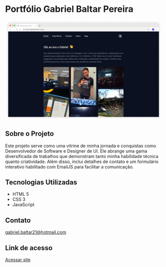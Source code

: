 <div align="left">

</div>

# Portfólio Gabriel Baltar Pereira

![Imagem de Capa](./img/capa-github.png)

## Sobre o Projeto

Este projeto serve como uma vitrine de minha jornada e conquistas como Desenvolvedor de Software e Designer de UI. Ele abrange uma gama diversificada de trabalhos que demonstram tanto minha habilidade técnica quanto criatividade. Além disso, inclui detalhes de contato e um formulário interativo habilitado com EmailJS para facilitar a comunicação.

## Tecnologias Utilizadas

- HTML 5
- CSS 3
- JavaScript

## Contato

gabriel.baltar21@hotmail.com 

## Link de acesso

[Acessar site](https://www.gabrielbaltar.com.br/)